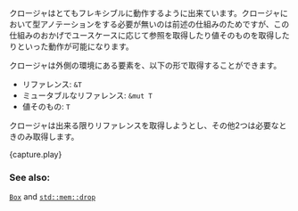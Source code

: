 <!--- Closures are inherently flexible and will do what the functionality requires --->
<!--- to make the closure work without annotation. This allows capturing to --->
<!--- flexibly adapt to the use case, sometimes moving and sometimes borrowing. --->
<!--- Closures can capture variables: --->
クロージャはとてもフレキシブルに動作するように出来ています。クロージャにおいて型アノテーションをする必要が無いのは前述の仕組みのためですが、この仕組みのおかげでユースケースに応じて参照を取得したり値そのものを取得したりといった動作が可能になります。

クロージャは外側の環境にある要素を、以下の形で取得することができます。

<!--- * by reference: `&T` --->
<!--- * by mutable reference: `&mut T` --->
<!--- * by value: `T` --->
* リファレンス: `&T`
* ミュータブルなリファレンス: `&mut T`
* 値そのもの: `T`

<!--- They preferentially capture variables by reference and only go lower when --->
<!--- required. --->
クロージャは出来る限りリファレンスを取得しようとし、その他2つは必要なときのみ取得します。

{capture.play}

### See also:

[`Box`][box] and [`std::mem::drop`][drop]

[box]: ../../std/box.html
[drop]: http://doc.rust-lang.org/std/mem/fn.drop.html
